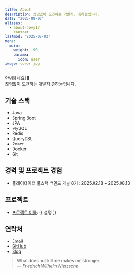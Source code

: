 ```yaml
---
title: About
description: 끊임없이 도전하는 개발자, 강하늘입니다.
date: "2025-08-03"
aliases:
  - about-devy17
  - contact
lastmod: "2025-08-03"
menu:
  main:
    weight: -90
    params:
      icon: user
image: cover.jpg
---
```


안녕하세요! 👋  
끊임없이 도전하는 개발자 강하늘입니다.

## 기술 스택

- Java
- Spring Boot
- JPA
- MySQL
- Redis
- QueryDSL
- React
- Docker
- Git

## 경력 및 프로젝트 경험

- 플레이데이터 풀스택 백엔드 개발 8기 : 2025.02.18 ~ 2025.08.13

## 프로젝트

- [프로젝트 이름](링크): {{ 설명 }}

## 연락처

- [Email](mailto:devyks107@gmail.com)
- [GitHub](https://github.com/devy17)
- [Blog](https://devy17.github.io)

> What does not kill me makes me stronger.<br>
> — <cite>Friedrich Wilhelm Nietzsche</cite>
